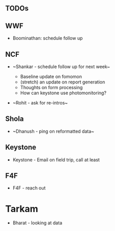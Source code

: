 ## TODOs

## WWF

* Boominathan: schedule follow up

## NCF 

* ~Shankar - schedule follow up for next week~
	- Baseline update on fomomon
	- (stretch) an update on report generation 
	- Thoughts on form processing 
	- How can keystone use photomonitoring? 

* ~Rohit - ask for re-intros~

## Shola 

* ~Dhanush - ping on reformatted data~

## Keystone

* Keystone - Email on field trip, call at least 

## F4F

* F4F - reach out

# Tarkam

* Bharat - looking at data 
